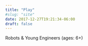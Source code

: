 ```yaml
---
title: "Play"
#slug: "site"
date: 2017-12-27T19:21:34-06:00
draft: false
---
```

Robots & Young Engineers (ages: 6+)
